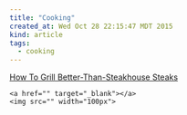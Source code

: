 ```yaml
---
title: "Cooking"
created_at: Wed Oct 28 22:15:47 MDT 2015
kind: article
tags:
  - cooking
---
```


<a href="http://fabweb.org/2015/10/28/how-to-grill-better-than-steakhouse-steaks-an-ultimate-guide/#" target="_blank">How To Grill Better-Than-Steakhouse Steaks</a>



~~~~~~~~~~~~~
<a href="" target="_blank"></a>
<img src="" width="100px">
~~~~~~~~~~~~~

